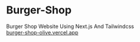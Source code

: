 # Burger-Shop
 Burger Shop Website Using Next.js And Tailwindcss
 <br/>
<a href="burger-shop-olive.vercel.app">burger-shop-olive.vercel.app</a>
